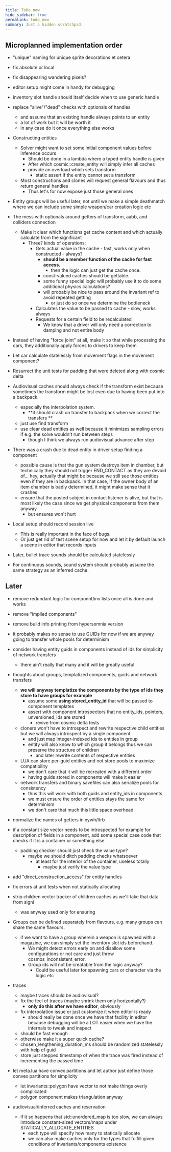 ```yaml
---
title: ToDo now
hide_sidebar: true
permalink: todo_now
summary: Just a hidden scratchpad.
---
```


## Microplanned implementation order

- "unique" naming for unique sprite decorations et cetera
- fix absolute or local
- fix disappearing wandering pixels?
- editor setup might come in handy for debugging

- inventory slot handle should itself decide when to use generic handle
- replace "alive"/"dead" checks with optionals of handles
	- and assume that an existing handle always points to an entity
	- a lot of work but it will be worth it
	- in any case do it once everything else works

- Constructing entities
	- Solver might want to set some initial component values before inference occurs
		- Should be done in a lambda where a typed entity handle is given 
		- After which cosmic::create_entity will simply infer all caches
		- provide an overload which sets transform
			- static assert if the entity cannot set a transform
	- Most constructions and clones will request general flavours and thus return general handles
		- Thus let's for now expose just those general ones

- Entity groups will be useful later, not until we make a simple deathmatch where we can include some simple weapon/car creation logic etc

- The mess with optionals around getters of transform, aabb, and colliders connection
	- Make it clear which functions get cache content and which actually calculate from the significant
		- Three? kinds of operations:
			- Gets actual value in the cache - fast, works only when constructed - always?
				- **should be a member function of the cache for fast access.**
					- then the logic can just get the cache once.
				- const-valued caches should be gettable.
				- some funny special logic will probably use it to do some additional physics calculations?
				- will probably be nice to pass around the invariant ref to avoid repeated getting
					- or just do so once we determine the bottleneck
			- Calculates the value to be passed to cache - slow, works always
			- Requests for a certain field to be recalculated
				- We know that a driver will only need a correction to damping and not entire body

- Instead of having "force joint" at all, make it so that while processing the cars, they additionally apply forces to drivers to keep them
 
- Let car calculate statelessly from movement flags in the movement component?
 
- Resurrect the unit tests for padding that were deleted along with cosmic delta

- Audiovisual caches should always check if the transform exist because sometimes the transform might be lost even due to having been put into a backpack.
	- especially the interpolation system.
		- **it should crash on transfer to backpack when we correct the transfers **
	- just use find transform
	- use clear dead entities as well because it minimizes sampling errors if e.g. the solve wouldn't run between steps
		- though I think we always run audiovisual advance after step

- There was a crash due to dead entity in driver setup finding a component
	- possible cause is that the gun system destroys item in chamber, but technically they should not trigger END_CONTACT
	as they are devoid of... hey, actually that might be because we still see those entities even if they are in backpack. 
	In that case, if the owner body of an item chamber is badly determined, it might make sense that it crashes
	- ensure that the posted subject in contact listener is alive, but that is most likely the case since we get physical components from them anyway
		- but ensures won't hurt
- Local setup should record session live
	- This is really important in the face of bugs.
	- Or just get rid of test scene setup for now and let it by default launch a scene in editor that records inputs

- Later, bullet trace sounds should be calculated statelessly
- For continuous sounds, sound system should probably assume the same strategy as an inferred cache.

## Later

- remove redundant logic for componnt/inv lists once all is done and works
- remove "implied components"
- remove build info printing from hypersomnia version
- it probably makes no sense to use GUIDs for now if we are anyway going to transfer whole pools for determinism
- consider having entity guids in components instead of ids for simplicity of network transfers
	- there ain't really that many and it will be greatly useful

- thoughts about groups, templatized components, guids and network transfers 
	- **we will anyway templatize the components by the type of ids they store to have groups for example**
		- assume some **using stored_entity_id** that will be passed to component templates
		- assert with component introspectors that no entity_ids, pointers, unversioned_ids are stored
			- revive from cosmic delta tests
	- cloners won't have to introspect and rewrite respective child entities but we will always introspect by a single component
		- and just map integer-indexed ids to entities in group
		- entity will also know to which group it belongs thus we can preserve the structure of children
			- and later rewrite contents of respective entities
	- LUA can store per-guid entities and not store pools to maximize compatibility
		- we don't care that it will be recreated with a different order
		- having guids stored in components will make it easier
	- network transfers and binary savefiles can also serialize pools for consistency
		- thus this will work with both guids and entity_ids in components
		- we must ensure the order of entities stays the same for determinism
		- we don't care that much this little space overhead 

- normalize the names of getters in xywh/ltrb
- if a constant size vector needs to be introspected for example for description of fields in a component,
	add some special case code that checks if it is a container or something else
	- padding checker should just check the value type?
		- maybe we should ditch padding checks whatsoever
			- at least for the interior of the container, useless totally
				- maybe just verify the value type

- add "direct_construction_access" for entity handles

- fix errors at unit tests when not statically allocating 
- strip children vector tracker of children caches as we'll take that data from signi
	- was anyway used only for ensuring
- Groups can be defined separately from flavours, e.g. many groups can share the same flavours.
	- if we want to have a group wherein a weapon is spawned with a magazine, we can simply set the inventory slot ids beforehand.
		- We might detect errors early on and disallow some configurations or not care and just throw cosmos_inconsistent_error.
		- Group ids will not be creatable from the logic anyway?
			- Could be useful later for spawning cars or character via the logic etc
- traces
	- maybe traces should be audiovisual?
	- fix the feel of traces (maybe shrink them only horizontally?)
		- **only do this after we have editor**, obviously
	- fix interpolation issue or just customize it when editor is ready
		- should really be done once we have that facility in editor because debugging will be a LOT easier when we have the internals to tweak and inspect
	- should be fast enough
	- otherwise make it a super quick cache?
	- chosen_lengthening_duration_ms should be randomized statelessly with help of guid
	- store just stepped timestamp of when the trace was fired instead of incrementing the passed time 
- let meta.lua have convex partitions and let author just define those convex partitions for simplicity
	- let invariants::polygon have vector to not make things overly complicated
	- polygon component makes triangulation anyway
- audiovisual/inferred caches and reservation
	- if it so happens that std::unordered_map is too slow, we can always introduce constant-sized vectors/maps under STATICALLY_ALLOCATE_ENTITIES
		- each type will specify how many to statically allocate 
		- we can also make caches only for the types that fulfill given conditions of invariants/components existence
